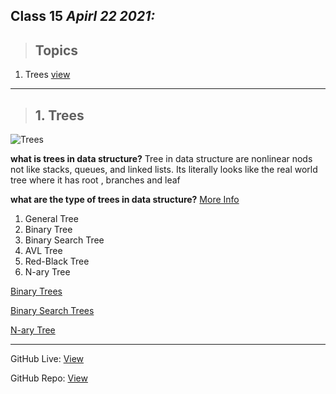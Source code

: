 ## Class 15  *Apirl 22 2021:* 

> ## Topics

   1.  Trees [view](https://codefellows.github.io/common_curriculum/data_structures_and_algorithms/Code_401/class-15/resources/Trees.html)
   
---
> ## 1. Trees

![Trees](https://en.pimg.jp/022/154/532/1/22154532.jpg)

**what is trees in data structure?** Tree in data structure are nonlinear nods not like stacks, queues, and linked lists. Its literally looks like the real world tree where it has root , branches and leaf

**what are the type of trees in data structure?** [More Info](https://www.thecrazyprogrammer.com/2019/09/types-of-trees-in-data-structure.html#:~:text=A%20binary%20tree%20is%202,is%20either%200%20or%20N.&text=I%20hope%20you%20got%20the,of%20trees%20in%20data%20structure.)

  1. General Tree
  2. Binary Tree
  3. Binary Search Tree
  4. AVL Tree
  5. Red-Black Tree
  6. N-ary Tree

[Binary Trees](https://www.youtube.com/watch?v=ykAbHA-bkKM)

[Binary Search Trees](https://www.youtube.com/watch?v=mtvbVLK5xDQ)

[N-ary Tree](https://www.youtube.com/watch?v=jiR8SLAOglw)


---

GitHub Live: [View](https://anassawalha95.github.io/reading-notes/Code%20401/Class%2015)

GitHub Repo: [View](https://github.com/anassawalha95/reading-notes/tree/main/Code%20401)
